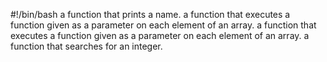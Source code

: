 #!/bin/bash
a function that prints a name.
a function that executes a function given as a parameter on each element of an array.
a function that executes a function given as a parameter on each element of an array.
a function that searches for an integer.
